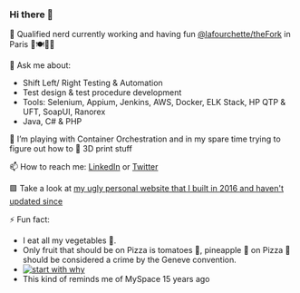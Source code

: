 ### Hi there 👋

🔭 Qualified nerd currently working and having fun [@lafourchette/theFork](https://github.com/lafourchette) in Paris 🍔🍽️🥖🥐

💬 Ask me about:
- Shift Left/ Right Testing & Automation
- Test design & test procedure development
- Tools: Selenium, Appium, Jenkins, AWS, Docker, ELK Stack, HP QTP & UFT, SoapUI, Ranorex
- Java, C# & PHP

🌱 I’m playing with Container Orchestration and in my spare time trying to figure out how to 🧵 3D print stuff 

📫 How to reach me: [LinkedIn](https://www.linkedin.com/in/mpolaru/) or [Twitter](https://twitter.com/Olaru_MP)

🟪 Take a look at [my ugly personal website that I built in 2016 and haven't updated since](http://marcelolaru.com/) 

⚡ Fun fact: 
- I eat all my vegetables 🥒.
- Only fruit that should be on Pizza is tomatoes 🍅, pineapple :pineapple: on Pizza 🍕 should be considered a crime by the Geneve convention.
- [![start with why](https://img.shields.io/badge/this%20is%20a%20badge%20-why%3F%20Because%20GitHub%20Cool%20Profiles%20have%20badges-brightgreen.svg?style=flat)]()
- This kind of reminds me of MySpace 15 years ago

<!--
**marcel-olaru/marcel-olaru** is a ✨ _special_ ✨ repository because its `README.md` (this file) appears on your GitHub profile.

Here are some ideas to get you started:

- 🔭 I’m currently working on ...
- 🌱 I’m currently learning ...
- 👯 I’m looking to collaborate on ...
- 🤔 I’m looking for help with ...
- 💬 Ask me about ...
- 📫 How to reach me: ...
- 😄 Pronouns: ...
- ⚡ Fun fact: ...
-->
